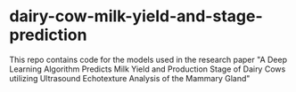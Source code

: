 # dairy-cow-milk-yield-and-stage-prediction
This repo contains code for the models used in the research paper "A Deep Learning Algorithm Predicts Milk Yield and Production Stage of Dairy Cows utilizing Ultrasound Echotexture Analysis of the Mammary Gland"
